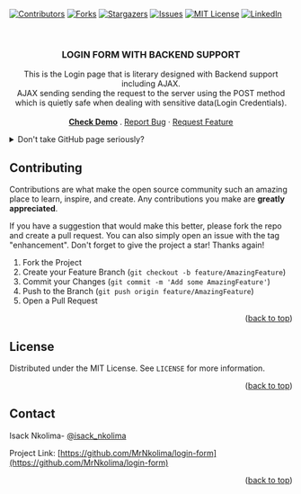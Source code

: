 
<a name="readme-top"></a>

[![Contributors][contributors-shield]][contributors-url]
[![Forks][forks-shield]][forks-url]
[![Stargazers][stars-shield]][stars-url]
[![Issues][issues-shield]][issues-url]
[![MIT License][license-shield]][license-url]
[![LinkedIn][linkedin-shield]][linkedin-url]



<br />
<div align="center">

  <h3 align="center">LOGIN FORM WITH BACKEND SUPPORT</h3>

  <p align="center">
    This is the Login page that is literary designed with Backend support including AJAX.
    <br />
    AJAX sending sending the request to the server using the POST method which is quietly safe when dealing with sensitive data(Login Credentials).
    <br />
    <br />
    <a href="https://mrnkolima.github.io/login-form/"><strong>Check Demo</strong></a>
    .
    <a href="https://github.com/MrNkolima/login-form/issues">Report Bug</a>
    ·
    <a href="https://github.com/MrNkolima/login-form/login-form/issues">Request Feature</a>
  </p>
</div>



<details>
  <summary>Don't take GitHub page seriously?</summary>
  <ol>
    Remainder!:: You can only view front-end design only with github pages.
    <br />
       SETUPS
    <br />
     <li> Make a database named "LOGIN" and within it, create a table named "users" which will have two rows "email" and "pwd", you can insert datas whatever you like.</li>
     <li> Make sure "root" has a password "master123" unless you change it from the source code.</li>
     </ol>
</details>

<!-- CONTRIBUTING -->
## Contributing

Contributions are what make the open source community such an amazing place to learn, inspire, and create. Any contributions you make are **greatly appreciated**.

If you have a suggestion that would make this better, please fork the repo and create a pull request. You can also simply open an issue with the tag "enhancement".
Don't forget to give the project a star! Thanks again!

1. Fork the Project
2. Create your Feature Branch (`git checkout -b feature/AmazingFeature`)
3. Commit your Changes (`git commit -m 'Add some AmazingFeature'`)
4. Push to the Branch (`git push origin feature/AmazingFeature`)
5. Open a Pull Request

<p align="right">(<a href="#readme-top">back to top</a>)</p>



<!-- LICENSE -->
## License

Distributed under the MIT License. See `LICENSE` for more information.

<p align="right">(<a href="#readme-top">back to top</a>)</p>



<!-- CONTACT -->
## Contact

Isack Nkolima- [@isack_nkolima](https://twitter.com/your_username)

Project Link: [https://github.com/MrNkolima/login-form](https://github.com/MrNkolima/login-form)

<p align="right">(<a href="#readme-top">back to top</a>)</p>



<!-- MARKDOWN LINKS & IMAGES -->
[contributors-shield]: https://img.shields.io/github/contributors/MrNkolima/login-form.svg?style=for-the-badge
[contributors-url]: https://github.com/MrNkolima/login-form/graphs/contributors
[forks-shield]: https://img.shields.io/github/forks/MrNkolima/login-form.svg?style=for-the-badge
[forks-url]: https://github.com/MrNkolima/login-form/network/members
[stars-shield]: https://img.shields.io/github/stars/MrNkolima/login-form.svg?style=for-the-badge
[stars-url]: https://github.com/MrNkolima/login-form/stargazers
[issues-shield]: https://img.shields.io/github/issues/MrNkolima/login-form.svg?style=for-the-badge
[issues-url]: https://github.com/MrNkolima/MrNkolima/issues
[license-shield]: https://img.shields.io/github/license/MrNkolima/login-form.svg?style=for-the-badge
[license-url]: https://github.com/MrNkolima/login-form/blob/master/LICENSE
[linkedin-shield]: https://img.shields.io/badge/-LinkedIn-black.svg?style=for-the-badge&logo=linkedin&colorB=555
[linkedin-url]: https://linkedin.com/in/isack-philiph-0297a8247
[product-screenshot]: screenshot.png
